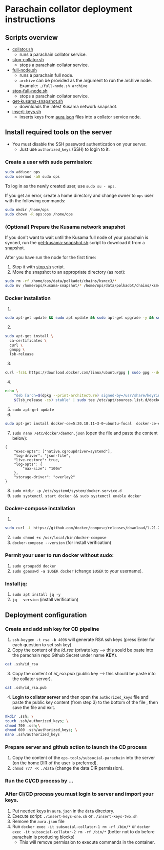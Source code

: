 # Parachain collator deployment instructions

## Scripts overview

- [collator.sh](collator.sh) 
  - runs a parachain collator service.
- [stop-collator.sh](stop-collator.sh) 
  - stops a parachain collator service.
- [full-node.sh](full-node.sh) 
  - runs a parachain full node.
  - `archive` can be provided as the argument to run the archive node. Example: `./full-node.sh archive`
- [stop-full-node.sh](stop-full-node.sh) 
  - stops a parachain collator service.
- [get-kusama-snapshot.sh](get-kusama-snapshot.sh) 
  - downloads the latest Kusama network snapshot.
- [insert-keys.sh](insert-keys.sh) 
  - inserts keys from [aura.json](data/aura.json) files into a collator service node.

## Install required tools on the server

- You must disable the SSH password authentication on your server.
    - Just use `authorized_keys` (SSH) to login to it.

### Create a user with sudo permission:
```sh
sudo adduser ops
sudo usermod -aG sudo ops
```

To log in as the newly created user, use `sudo su - ops`. 

If you get an error, create a home directory and change owner to `ops` user with the following commands:
```sh
sudo mkdir /home/ops
sudo chown -R ops:ops /home/ops
```

### (Optional) Prepare the Kusama network snapshot

If you don't want to wait until the Kusama full node of your parachain is synced, run the [get-kusama-snapshot.sh](./get-kusama-snapshot.sh) script to download it from a snapshot.

After you have run the node for the first time:
1. Stop it with [stop.sh](./stop-collator.sh) script.
2. Move the snapshot to an appropriate directory (as root):
```sh
sudo rm -rf /home/ops/data/polkadot/chains/ksmcc3/*
sudo mv /home/ops/kusama-snapshot/* /home/ops/data/polkadot/chains/ksmcc3/
```

### Docker installation

1.
```sh
sudo apt-get update && sudo apt update && sudo apt-get upgrade -y && sudo apt upgrade -y
```

2.
```sh
sudo apt-get install \
  ca-certificates \
  curl \
  gnupg \
  lsb-release
```

3.
```sh
curl -fsSL https://download.docker.com/linux/ubuntu/gpg | sudo gpg --dearmor -o /usr/share/keyrings/docker-archive-keyring.gpg
```

4.
```sh
echo \
    "deb [arch=$(dpkg --print-architecture) signed-by=/usr/share/keyrings/docker-archive-keyring.gpg] https://download.docker.com/linux/ubuntu \
    $(lsb_release -cs) stable" | sudo tee /etc/apt/sources.list.d/docker.list > /dev/null
```

5. `sudo apt-get update`
6.
```sh
sudo apt-get install docker-ce=5:20.10.11~3-0~ubuntu-focal  docker-ce-cli=5:20.10.11~3-0~ubuntu-focal containerd.io -y
```

7. `sudo nano /etc/docker/daemon.json` (open the file and paste the content below):
```
{
    "exec-opts": ["native.cgroupdriver=systemd"],
    "log-driver": "json-file",
    "live-restore": true,
    "log-opts": {
        "max-size": "100m"
    },
    "storage-driver": "overlay2"
}
```

8. `sudo mkdir -p /etc/systemd/system/docker.service.d`
9. `sudo systemctl start docker && sudo systemctl enable docker`

### Docker-compose installation

1.
```sh
sudo curl -L https://github.com/docker/compose/releases/download/1.21.2/docker-compose-`uname -s`-`uname -m` -o /usr/local/bin/docker-compose
```

2. `sudo chmod +x /usr/local/bin/docker-compose`
3. `docker-compose --version` (for install verification)

### Permit your user to run docker without sudo:


1. `sudo groupadd docker`
2. `sudo gpasswd -a $USER docker` (change `$USER` to your username).

### Install jq:


1. `sudo apt install jq -y`
2. `jq --version` (install verification)


## Deployment configuration

### Create and add ssh key for CD pipeline

1. `ssh-keygen -t rsa -b 4096` will generate RSA ssh keys (press Enter for each question to set ssh key)
2. Copy the content of the *id_rsa* (private key --> this sould be paste into the parachain repo Github Secret under name **KEY**).
```sh
cat .ssh/id_rsa
```

3. Copy the content of *id_rsa.pub* (public key --> this should be paste into the collator server).
```sh
cat .ssh/id_rsa.pub
```

4. **Login to collator server** and then open the `authorized_keys` file and paste the public key content (from step 3) to the bottom of the file , then save the file and exit.
```sh
mkdir .ssh; \
touch .ssh/authorized_keys; \
chmod 700 .ssh;\
chmod 600 .ssh/authorized_keys; \
nano .ssh/authorized_keys
```

### Prepare server and github action to launch the CD process

1. Copy the content of the `ops-tools/subsocial-parachain` into the server (on the home DIR of the user is preferred).
2. `chmod 777 -R ./data` (change the data DIR permission).

### Run the CI/CD process by ...

### After CI/CD process you must login to server and import your keys.

1. Put needed keys in `aura.json` in the `data` directory.
2. Execute script: `./insert-keys-one.sh` or `./insert-keys-two.sh`
4. Remove the `aura.json` file
5. Run `docker exec -it subsocial-collator-1 rm -rf /bin/*` or `docker exec -it subsocial-collator-2 rm -rf /bin/*` (better not to do before parachain is producing blocks)
    - This will remove permission to execute commands in the container.
